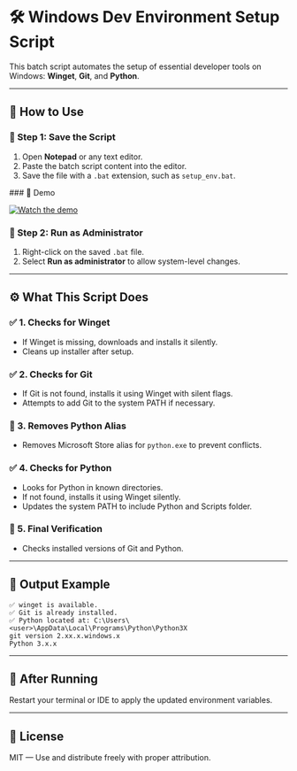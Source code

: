 
<h1>🛠️ Windows Dev Environment Setup Script</h1>

<p>This batch script automates the setup of essential developer tools on Windows: <strong>Winget</strong>, <strong>Git</strong>, and <strong>Python</strong>.</p>

<hr />

<h2>📂 How to Use</h2>

<h3>🔧 Step 1: Save the Script</h3>
<ol>
  <li>Open <strong>Notepad</strong> or any text editor.</li>
  <li>Paste the batch script content into the editor.</li>
  <li>Save the file with a <code>.bat</code> extension, such as <code>setup_env.bat</code>.</li>
</ol>
### 🎥 Demo

[![Watch the demo](https://img.youtube.com/vi/NrCvil-JnR8/hqdefault.jpg)](https://www.youtube.com/watch?v=NrCvil-JnR8)



<h3>🔐 Step 2: Run as Administrator</h3>
<ol>
  <li>Right-click on the saved <code>.bat</code> file.</li>
  <li>Select <strong>Run as administrator</strong> to allow system-level changes.</li>
</ol>

<hr />

<h2>⚙️ What This Script Does</h2>

<h3>✅ 1. Checks for Winget</h3>
<ul>
  <li>If Winget is missing, downloads and installs it silently.</li>
  <li>Cleans up installer after setup.</li>
</ul>

<h3>✅ 2. Checks for Git</h3>
<ul>
  <li>If Git is not found, installs it using Winget with silent flags.</li>
  <li>Attempts to add Git to the system PATH if necessary.</li>
</ul>

<h3>🧹 3. Removes Python Alias</h3>
<ul>
  <li>Removes Microsoft Store alias for <code>python.exe</code> to prevent conflicts.</li>
</ul>

<h3>✅ 4. Checks for Python</h3>
<ul>
  <li>Looks for Python in known directories.</li>
  <li>If not found, installs it using Winget silently.</li>
  <li>Updates the system PATH to include Python and Scripts folder.</li>
</ul>

<h3>🔁 5. Final Verification</h3>
<ul>
  <li>Checks installed versions of Git and Python.</li>
</ul>

<hr />

<h2>🧪 Output Example</h2>

<pre><code>✅ winget is available.
✅ Git is already installed.
✅ Python located at: C:\Users\&lt;user&gt;\AppData\Local\Programs\Python\Python3X
git version 2.xx.x.windows.x
Python 3.x.x
</code></pre>

<hr />

<h2>🔄 After Running</h2>
<p>Restart your terminal or IDE to apply the updated environment variables.</p>

<hr />

<h2>📃 License</h2>
<p>MIT — Use and distribute freely with proper attribution.</p>
